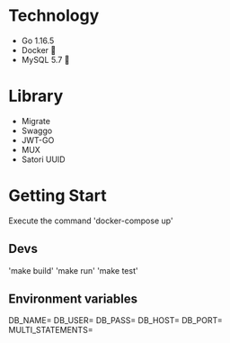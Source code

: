 # Technology
* Go 1.16.5
* Docker 🐳
* MySQL 5.7 🐬

# Library
* Migrate
* Swaggo
* JWT-GO
* MUX
* Satori UUID

# Getting Start
Execute the command
'docker-compose up'

<h2> Devs </h2>

'make build'
'make run'
'make test'

<h2> Environment variables </h2>

DB_NAME=
DB_USER=
DB_PASS=
DB_HOST=
DB_PORT=
MULTI_STATEMENTS=









